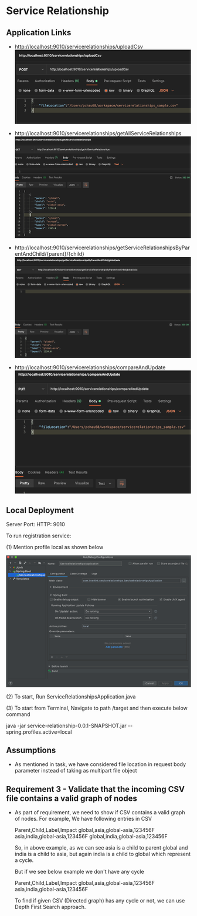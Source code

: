 # Service Relationship

## Application Links

- http://localhost:9010/servicerelationships/uploadCsv
  ![img_1.png](img_1.png)

- http://localhost:9010/servicerelationships/getAllServiceRelationships
  ![img_2.png](img_2.png)

- http://localhost:9010/servicerelationships/getServiceRelationshipsByParentAndChild/{parent}/{child}
  ![img_3.png](img_3.png)

- http://localhost:9010/servicerelationships/compareAndUpdate
  ![img_4.png](img_4.png)

## Local Deployment

Server Port: HTTP: 9010

To run registration service:

(1) Mention profile local as shown below

![img.png](img.png)

(2) To start, Run ServiceRelationshipsApplication.java

(3) To start from Terminal, Navigate to path /target and then execute below command

java -jar service-relationship-0.0.1-SNAPSHOT.jar --spring.profiles.active=local

## Assumptions

- As mentioned in task, we have considered file location in request body parameter instead of taking as multipart file object

## Requirement 3 - Validate that the incoming CSV file contains a valid graph of nodes

- As part of requirement, we need to show if CSV contains a valid graph of nodes.
  For example, We have following entries in CSV

  Parent,Child,Label,Impact
  global,asia,global-asia,123456F
  asia,india,global-asia,123456F
  global,india,global-asia,123456F

  So, in above example, as we can see asia is a child to parent global and india is a child to asia, but again india is a child
  to global which represent a cycle.
   
  But if we see below example we don't have any cycle

  Parent,Child,Label,Impact
  global,asia,global-asia,123456F
  asia,india,global-asia,123456F
  
  To find if given CSV (Directed graph) has any cycle or not, we can use Depth First Search approach.
  